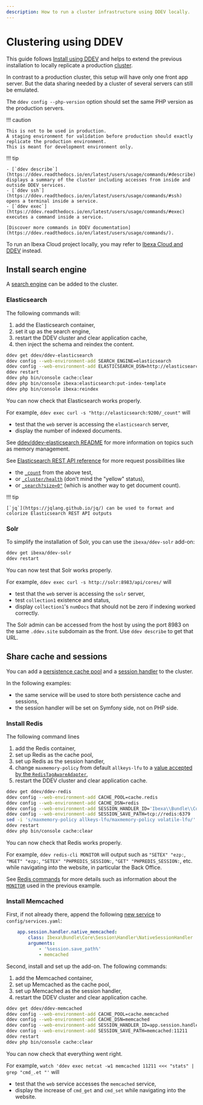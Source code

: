 ```yaml
---
description: How to run a cluster infrastructure using DDEV locally.
---
```


# Clustering using DDEV

This guide follows [Install using DDEV](install_using_ddev.md) and helps to extend the previous installation to locally replicate a production [cluster](clustering.md).

In contrast to a production cluster, this setup will have only one front app server.
But the data sharing needed by a cluster of several servers can still be emulated.

The `ddev config --php-version` option should set the same PHP version as the production servers.

!!! caution

    This is not to be used in production.
    A staging environment for validation before production should exactly replicate the production environment.
    This is meant for development environment only.

!!! tip
 
    - [`ddev describe`](https://ddev.readthedocs.io/en/latest/users/usage/commands/#describe) displays a summary of the cluster including accesses from inside and outside DDEV services.
    - [`ddev ssh`](https://ddev.readthedocs.io/en/latest/users/usage/commands/#ssh) opens a terminal inside a service.
    - [`ddev exec`](https://ddev.readthedocs.io/en/latest/users/usage/commands/#exec) executes a command inside a service.

    [Discover more commands in DDEV documentation](https://ddev.readthedocs.io/en/latest/users/usage/commands/).

<!-- TODO: Document [`ddev get --remove`](https://ddev.readthedocs.io/en/latest/users/extend/additional-services/#viewing-and-removing-installed-add-ons) when DDEV 1.22 is out https://github.com/ddev/ddev/milestone/54 -->

To run an Ibexa Cloud project locally, you may refer to [Ibexa Cloud and DDEV](ibexa_cloud_and_ddev.md) instead.

<!-- ## TODO: Install Varnish -->

## Install search engine

A [search engine](search_engines.md) can be added to the cluster.

### Elasticsearch

The following commands will:

1. add the Elasticsearch container,
1. set it up as the search engine,
1. restart the DDEV cluster and clear application cache,
1. then inject the schema and reindex the content.

```bash
ddev get ddev/ddev-elasticsearch
ddev config --web-environment-add SEARCH_ENGINE=elasticsearch
ddev config --web-environment-add ELASTICSEARCH_DSN=http://elasticsearch:9200
ddev restart
ddev php bin/console cache:clear
ddev php bin/console ibexa:elasticsearch:put-index-template
ddev php bin/console ibexa:reindex
```

You can now check that Elasticsearch works properly.

For example, `ddev exec curl -s "http://elasticsearch:9200/_count"` will

- test that the `web` server is accessing the `elasticsearch` server,
- display the number of indexed documents.

See [ddev/ddev-elasticsearch README](https://github.com/ddev/ddev-elasticsearch) for more information on topics such as memory management.

See [Elasticsearch REST API reference](https://www.elastic.co/guide/en/elasticsearch/reference/current/rest-apis.html) for more request possibilities like

- the [`_count`](https://www.elastic.co/guide/en/elasticsearch/reference/current/search-count.html) from the above test,
- or [`_cluster/health`](https://www.elastic.co/guide/en/elasticsearch/reference/current/cluster-health.html) (don't mind the "yellow" status),
- or [`_search?size=0"`](https://www.elastic.co/guide/en/elasticsearch/reference/current/search-search.html) (which is another way to get document count).

!!! tip

    [`jq`](https://jqlang.github.io/jq/) can be used to format and colorize Elasticsearch REST API outputs

### Solr

To simplify the installation of Solr, you can use the `ibexa/ddev-solr` add-on:

```bash
ddev get ibexa/ddev-solr
ddev restart
```

You can now test that Solr works properly.

For example, `ddev exec curl -s http://solr:8983/api/cores/` will

- test that the `web` server is accessing the `solr` server,
- test `collection1` existence and status,
- display `collection1`'s `numDocs` that should not be zero if indexing worked correctly. 

The Solr admin can be accessed from the host by using the port 8983 on the same `.ddev.site` subdomain as the front. Use `ddev describe` to get that URL.

## Share cache and sessions

You can add a [persistence cache pool](persistence_cache.md#persistence-cache-configuration) and a [session handler](sessions.md#session-handlers) to the cluster.

In the following examples:

- the same service will be used to store both persistence cache and sessions,
- the session handler will be set on Symfony side, not on PHP side.

### Install Redis

The following command lines

1. add the Redis container,
1. set up Redis as the cache pool,
1. set up Redis as the session handler,
1. change `maxmemory-policy` from default `allkeys-lfu` to a [value accepted by the `RedisTagAwareAdapter`](https://github.com/symfony/cache/blob/5.4/Adapter/RedisTagAwareAdapter.php#L95),
1. restart the DDEV cluster and clear application cache.

```bash
ddev get ddev/ddev-redis
ddev config --web-environment-add CACHE_POOL=cache.redis
ddev config --web-environment-add CACHE_DSN=redis
ddev config --web-environment-add SESSION_HANDLER_ID='Ibexa\\Bundle\\Core\\Session\\Handler\\NativeSessionHandler'
ddev config --web-environment-add SESSION_SAVE_PATH=tcp://redis:6379
sed -i 's/maxmemory-policy allkeys-lfu/maxmemory-policy volatile-lfu/' .ddev/redis/redis.conf;
ddev restart
ddev php bin/console cache:clear
```

You can now check that Redis works properly.

For example, `ddev redis-cli MONITOR` will output such as `"SETEX" "ezp:`, `"MGET" "ezp:`, `"SETEX" "PHPREDIS_SESSION:`, `"GET" "PHPREDIS_SESSION:`, etc. while navigating into the website, in particular the Back Office.

See [Redis commands](https://redis.io/commands/) for more details such as information about the [`MONITOR`](https://redis.io/commands/monitor/) used in the previous example.

### Install Memcached

First, if not already there, append the following [new service](https://doc.ibexa.co/en/latest/infrastructure_and_maintenance/sessions/#handling-sessions-with-memcached) to `config/services.yaml`:

```yaml
    app.session.handler.native_memcached:
        class: Ibexa\Bundle\Core\Session\Handler\NativeSessionHandler
        arguments:
            - '%session.save_path%'
            - memcached
```

Second, install and set up the add-on.
The following commands:

1. add the Memcached container,
1. set up Memcached as the cache pool,
1. set up Memcached as the session handler,
1. restart the DDEV cluster and clear application cache.

```bash
ddev get ddev/ddev-memcached
ddev config --web-environment-add CACHE_POOL=cache.memcached
ddev config --web-environment-add CACHE_DSN=memcached
ddev config --web-environment-add SESSION_HANDLER_ID=app.session.handler.native_memcached
ddev config --web-environment-add SESSION_SAVE_PATH=memcached:11211
ddev restart
ddev php bin/console cache:clear
```

You can now check that everything went right.

For example, `watch 'ddev exec netcat -w1 memcached 11211 <<< "stats" | grep "cmd_.et "'` will

- test that the `web` service accesses the `memcached` service,
- display the increase of `cmd_get` and `cmd_set` while navigating into the website.

<!-- TODO: Needs https://github.com/ibexa/core/pull/182 to work

## Share binary files

[Binary file sharing](clustering.md#dfs-io-handler) can be implemented to be closer to a production cluster.

It requires Ibexa's recommenced Apache Virtual Host or Nginx Server Blocks to work. See [Install using DDEV / Webserver configuration](../../getting_started/install_using_ddev.md#webserver-configuration).
If [Nginx Server Blocks](../../getting_started/install_using_ddev.md#nginx-server-blocks) were previously set, replace `ibexa_rewrite_image_params` with `ibexa_rewrite_dfsimage_params` in `.ddev/nginx_full/ibexa.conf`.

The example below uses the same database for DXP content and DFS metadata (contrary to production recommendation).
The DFS directory (not shared among servers) is in the Docker volume shared by the DDEV container and the host.

```bash
ddev config --web-environment-add BINARY_DATA_HANDLER=dfs;
ddev config --web-environment-add DFS_NFS_PATH=/var/www/html/var/nfs;
```

To install existing contents from another instance (like in [Run an already existing project](../../getting_started/install_using_ddev.md#run-an-already-existing-project)), the `ezdfsfile` table must also be imported and the binary files copied into the `DFS_NFS_PATH`.

-->
